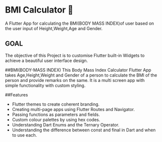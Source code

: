 # BMI Calculator 💪

A Flutter App for calculating the BMI(BODY MASS INDEX)of user based on the user input of Height,Weight,Age and Gender.

## GOAL

The objective of this Project is to customise Flutter built-in Widgets to achieve a beautiful user interface design.


##BMI(BODY-MASS INDEX)
 This Body Mass Index Calculator Flutter App takes Age,Height,Weight and Gender of a person to calculate the BMI of the person and provide remarks on the same.
 It is a multi screen app with simple functionality with custom styling.


##Features

- Flutter themes to create coherent branding.
- Creating multi-page apps using Flutter Routes and Navigator.
- Passing functions as parameters and fields.
- Custom colour palettes by using hex codes.
- Understanding Dart Enums and the Ternary Operator.
- Understanding the difference between const and final in Dart and when to use each.
